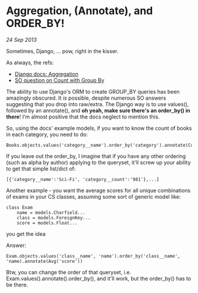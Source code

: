 Aggregation, (Annotate), and ORDER_BY!
======================================
*24 Sep 2013*

Sometimes, Django, ... pow, right in the kisser.

As always, the refs:

- [Django docs: Aggregation](https://docs.djangoproject.com/en/1.2/topics/db/aggregation/#values)
- [SO question on Count with Group By](http://stackoverflow.com/questions/842031/django-equivalent-of-count-with-group-by)

The ability to use Django's ORM to create GROUP_BY queries has been amazingly obscured.  It *is* possible, despite numerous SO answers suggesting that you drop into raw/extra.  The Django way is to use values(), followed by an annotate(), and **oh yeah, make sure there's an order_by() in there**!  I'm almost positive that the docs neglect to mention this.

So, using the docs' example models, if you want to know the count of books in each category, you need to do:
```
Books.objects.values('category__name').order_by('category').annotate(Count('category'))
```
If you leave out the order_by, I imagine that if you have any other ordering (such as alpha by author) applying to the queryset, it'll screw up your ability to get that simple list/dict of:
```
[{'category__name':'Sci-Fi', 'category__count':'981'},...]
```
Another example - you want the average scores for all unique combinations of exams in your CS classes, assuming some sort of generic model like:

```
class Exam
    name = models.Charfield...
    class = models.ForeignKey...
    score = models.Float...
``` 
you get the idea
    
Answer:
```
Exam.objects.values('class__name', 'name').order_by('class__name', 'name).annotate(Avg('score'))
```

Btw, you can change the order of that queryset, i.e. Exam.values().annotate().order_by(), and it'll work, but the order_by() has to be there.

